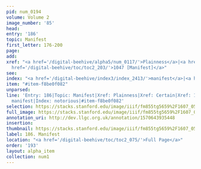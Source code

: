 ```yaml
---
pid: num_0194
volume: Volume 2
image_number: '85'
head: 
entry: '186'
topic: Manifest
first_letter: 176-200
page: 
add: 
xref: "<a href='/digital-beehive/alpha5/num_0117/'>Plainness</a>|<a href='/digital-beehive/alpha1/alpha_0134/'>Certain</a>|<a
  href='/digital-beehive/toc/toc2_203/'>1047 [Manifest]</a>"
see: 
index: "<a href='/digital-beehive/index3/index_2413/'>manifest</a>|<a href='/digital-beehive/index3/index_2739/'>notorious</a>"
item: "#item-f8be0f082"
unparsed: 
line: 'Entry: 186|Topic: Manifest|Xref: Plainness|Xref: Certain|Xref: 1047 [Manifest]|Index:
  manifest|Index: notorious|#item-f8be0f082'
selection: https://stacks.stanford.edu/image/iiif/fm855tg5659%2F1607_0552/290,2729,3042,521/full/0/default.jpg
full_image: https://stacks.stanford.edu/image/iiif/fm855tg5659%2F1607_0552/full/full/0/default.jpg
annotation_uri: http://dev.llgc.org.uk/annotation/1570643935448
insertion: 
thumbnail: https://stacks.stanford.edu/image/iiif/fm855tg5659%2F1607_0552/290,2729,600,180/250,/0/default.jpg
label: 186. Manifest
location: "<a href='/digital-beehive/toc/toc2_075/'>Full Page</a>"
order: '193'
layout: alpha_item
collection: num1
---
```

